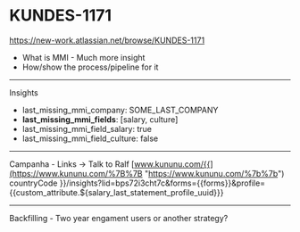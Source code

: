 # KUNDES-1171

https://new-work.atlassian.net/browse/KUNDES-1171

- What is MMI - Much more insight
- How/show the process/pipeline for it

---
Insights 
- last_missing_mmi_company: SOME_LAST_COMPANY
- **last_missing_mmi_fields**: [salary, culture]
- last_missing_mmi_field_salary: true
- last_missing_mmi_field_culture: false

---
Campanha - Links -> Talk to Ralf
[www.kununu.com/{{](https://www.kununu.com/%7B%7B "https://www.kununu.com/%7b%7b") countryCode }}/insights?lid=bps72i3cht7c&forms={{forms}}&profile={{custom_attribute.${salary_last_statement_profile_uuid}}}

---
Backfilling - Two year engament users or another strategy?
